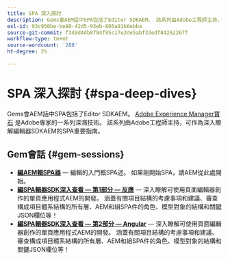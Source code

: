 ```yaml
---
title: SPA 深入探討
description: Gems會AEM話中SPA包括了Editor SDKAEM。 該系列由Adobe工程師主持，可作為一個極好的指南，以便更深入地了AEM解由Adobe工程師主持的SPA低級編輯器SDK。
exl-id: 93c950be-be80-42d5-93eb-805a91b6ebba
source-git-commit: f349d4db8794f85c17e3de5abf33edf84262267f
workflow-type: tm+mt
source-wordcount: '288'
ht-degree: 2%

---
```


# SPA 深入探討 {#spa-deep-dives}

Gems會AEM話中SPA包括了Editor SDKAEM。 [Adobe Experience Manager寶石](https://helpx.adobe.com/experience-manager/kt/eseminars/gems/aem-index.html) 是Adobe專家的一系列深潛技術。 該系列由Adobe工程師主持，可作為深入瞭解編輯器SDKAEM的SPA重要指南。

## Gem會話 {#gem-sessions}

* **[編AEM輯SPA器](https://helpx.adobe.com/experience-manager/kt/eseminars/gems/aem-spa-editor.html)**  — 編輯的入門概SPA述。 如果剛開始SPA，請AEM從此處開始。
* **[編SPA輯器SDK深入查看 — 第1部分 — 反應](https://helpx.adobe.com/experience-manager/kt/eseminars/gems/SPA-Editor-SDK-Deep-Dive-React.html)**  — 深入瞭解可使用頁面編輯器創作的單頁應用程式AEM的開發。 涵蓋有關項目結構的考慮事項和建議、審查構成項目體系結構的所有層、AEM和組SPA件的角色、模型對象的結構和關鍵JSON欄位等！
* **[編SPA輯器SDK深入查看 — 第2部分 — Angular](https://helpx.adobe.com/experience-manager/kt/eseminars/gems/SPA-Editor-SDK-Deep-Dive-Angular.html)**  — 深入瞭解可使用頁面編輯器創作的單頁應用程式AEM的開發。 涵蓋有關項目結構的考慮事項和建議、審查構成項目體系結構的所有層、AEM和組SPA件的角色、模型對象的結構和關鍵JSON欄位等！
